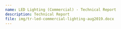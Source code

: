```yaml
---
name: LED Lighting (Commercial) - Technical Report
description: Technical Report
file: img/tr-led-commercial-lighting-aug2019.docx
---
```

